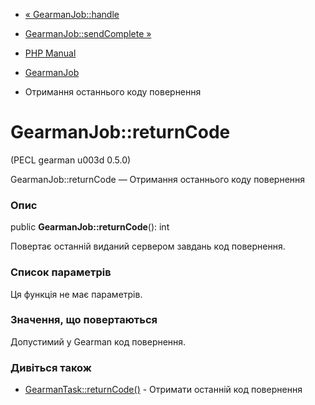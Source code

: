 - [« GearmanJob::handle](gearmanjob.handle.md)
- [GearmanJob::sendComplete »](gearmanjob.sendcomplete.md)

- [PHP Manual](index.md)
- [GearmanJob](class.gearmanjob.md)
- Отримання останнього коду повернення

# GearmanJob::returnCode

(PECL gearman u003d 0.5.0)

GearmanJob::returnCode — Отримання останнього коду повернення

### Опис

public **GearmanJob::returnCode**(): int

Повертає останній виданий сервером завдань код повернення.

### Список параметрів

Ця функція не має параметрів.

### Значення, що повертаються

Допустимий у Gearman код повернення.

### Дивіться також

- [GearmanTask::returnCode()](gearmantask.returncode.md) - Отримати
останній код повернення
